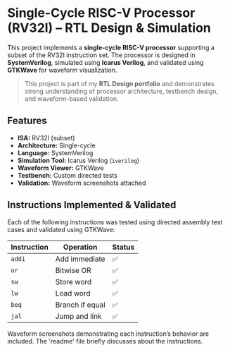 # Single-Cycle RISC-V Processor (RV32I) – RTL Design & Simulation

This project implements a **single-cycle RISC-V processor** supporting a subset of the RV32I instruction set. The processor is designed in **SystemVerilog**, simulated using **Icarus Verilog**, and validated using **GTKWave** for waveform visualization.

> This project is part of my **RTL Design portfolio** and demonstrates strong understanding of processor architecture, testbench design, and waveform-based validation.


## Features

- **ISA:** RV32I (subset)
- **Architecture:** Single-cycle
- **Language:** SystemVerilog
- **Simulation Tool:** Icarus Verilog (`iverilog`)
- **Waveform Viewer:** GTKWave
- **Testbench:** Custom directed tests
- **Validation:** Waveform screenshots attached


## Instructions Implemented & Validated

Each of the following instructions was tested using directed assembly test cases and validated using GTKWave:

| Instruction | Operation                | Status |
|------------|--------------------------|--------|
| `addi`     | Add immediate            | ✅     |
| `or`       | Bitwise OR               | ✅     |
| `sw`       | Store word               | ✅     |
| `lw`       | Load word                | ✅     |
| `beq`      | Branch if equal          | ✅     |
| `jal`      | Jump and link            | ✅     |

Waveform screenshots demonstrating each instruction’s behavior are included. The 'readme' file briefly discusses about the instructions. 
